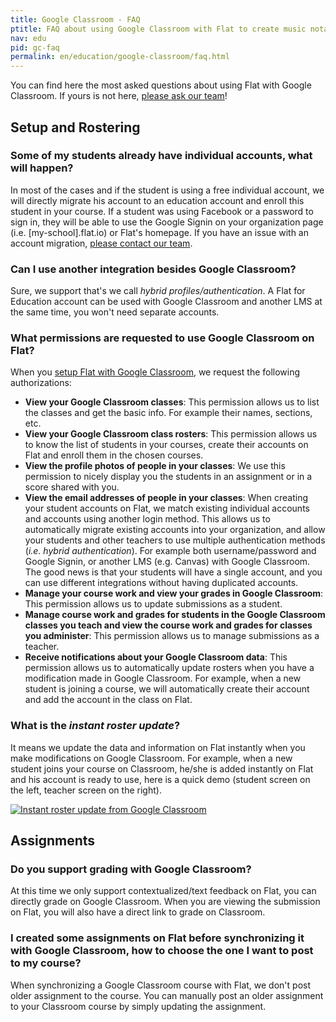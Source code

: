 ```yaml
---
title: Google Classroom - FAQ
ptitle: FAQ about using Google Classroom with Flat to create music notation assignments
nav: edu
pid: gc-faq
permalink: en/education/google-classroom/faq.html
---
```


You can find here the most asked questions about using Flat with Google Classroom. If yours is not here, [please ask our team](https://flat.io/support)!

## Setup and Rostering

### Some of my students already have individual accounts, what will happen?

In most of the cases and if the student is using a free individual account, we will directly migrate his account to an education account and enroll this student in your course.
If a student was using Facebook or a password to sign in, they will be able to use the Google Signin on your organization page (i.e. [my-school].flat.io) or Flat's homepage.
If you have an issue with an account migration, [please contact our team](https://flat.io/support).

### Can I use another integration besides Google Classroom?

Sure, we support that's we call *hybrid profiles/authentication*. A Flat for Education account can be used with Google Classroom and another LMS at the same time, you won't need separate accounts.

### What permissions are requested to use Google Classroom on Flat?

When you [setup Flat with Google Classroom](/help/en/education/google-classroom/setup-course.html), we request the following authorizations:

* **View your Google Classroom classes**: This permission allows us to list the classes and get the basic info. For example their names, sections, etc.
* **View your Google Classroom class rosters**: This permission allows us to know the list of students in your courses, create their accounts on Flat and enroll them in the chosen courses.
* **View the profile photos of people in your classes**: We use this permission to nicely display you the students in an assignment or in a score shared with you.
* **View the email addresses of people in your classes**: When creating your student accounts on Flat, we match existing individual accounts and accounts using another login method. This allows us to automatically migrate existing accounts into your organization, and allow your students and other teachers to use multiple authentication methods (*i.e. hybrid authentication*). For example both username/password and Google Signin, or another LMS (e.g. Canvas) with Google Classroom. The good news is that your students will have a single account, and you can use different integrations without having duplicated accounts.
* **Manage your course work and view your grades in Google Classroom**: This permission allows us to update submissions as a student.
* **Manage course work and grades for students in the Google Classroom classes you teach and view the course work and grades for classes you administer**: This permission allows us to manage submissions as a teacher.
* **Receive notifications about your Google Classroom data**: This permission allows us to automatically update rosters when you have a modification made in Google Classroom. For example, when a new student is joining a course, we will automatically create their account and add the account in the class on Flat.

### What is the  *instant roster update*?

It means we update the data and information on Flat instantly when you make modifications on Google Classroom. For example, when a new student joins your course on Classroom, he/she is added instantly on Flat and his account is ready to use, here is a quick demo (student screen on the left, teacher screen on the right).

[![Instant roster update from Google Classroom](/help/assets/img/google-docs/classroom-push.gif)](/help/assets/img/google-docs/classroom-push.gif)

## Assignments

### Do you support grading with Google Classroom?

At this time we only support contextualized/text feedback on Flat, you can directly grade on Google Classroom. When you are 
viewing the submission on Flat, you will also have a direct link to grade on Classroom.

### I created some assignments on Flat before synchronizing it with Google Classroom, how to choose the one I want to post to my course?

When synchronizing a Google Classroom course with Flat, we don't post older assignment to the course. You can manually post an older assignment to your Classroom course by simply updating the assignment.
